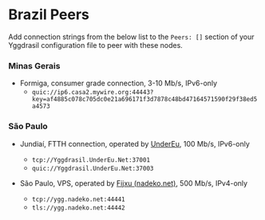 # Brazil Peers

Add connection strings from the below list to the `Peers: []` section of your
Yggdrasil configuration file to peer with these nodes.

### Minas Gerais

* Formiga, consumer grade connection, 3-10 Mb/s, IPv6-only
  * `quic://ip6.casa2.mywire.org:44443?key=af4885c078c705dc0e21a696171f3d7878c48bd47164571590f29f38ed5a4573`

### São Paulo

* Jundiaí, FTTH connection, operated by [UnderEu](https://mas.to/@UnderEu), 100 Mb/s, IPv6-only
  * `tcp://Yggdrasil.UnderEu.Net:37001`
  * `quic://Yggdrasil.UnderEu.Net:37003`

* São Paulo, VPS, operated by [Fijxu (nadeko.net)](https://nadeko.net), 500 Mb/s, IPv4-only
  * `tcp://ygg.nadeko.net:44441`
  * `tls://ygg.nadeko.net:44442`
